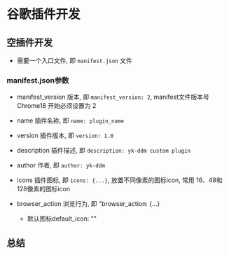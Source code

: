 # 谷歌插件开发

## 空插件开发

- 需要一个入口文件, 即 `manifest.json` 文件

### manifest.json参数

- manifest_version 版本, 即 `manifest_version: 2`, manifest文件版本号  Chrome18 开始必须设置为 2

- name 插件名称, 即 `name: plugin_name`

- version 插件版本, 即 `version: 1.0`

- description 插件描述, 即 `description: yk-ddm custom plugin`

- author 作者, 即 `author: yk-ddm`

- icons 插件图标, 即 `icons: {...}`, 放置不同像素的图标icon, 常用 16、48和128像素的图标icon

- browser_action 浏览行为, 即 "browser_action: {...}

    - 默认图标default_icon: ""
## 总结